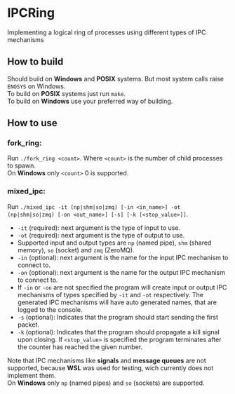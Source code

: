 # IPCRing
Implementing a logical ring of processes using different types of IPC mechanisms

## How to build
Should build on **Windows** and **POSIX** systems. But most system calls raise ``ENOSYS`` on Windows.\
To build on **POSIX** systems just run ``make``.\
To build on **Windows** use your preferred way of building.

## How to use
### fork_ring:
Run ``./fork_ring <count>``. Where ``<count>`` is the number of child processes to spawn.\
On **Windows** only ``<count>`` 0 is supported.

### mixed_ipc:
Run ``./mixed_ipc -it (np|shm|so|zmq) [-in <in_name>] -ot (np|shm|so|zmq) [-on <out_name>] [-s] [-k [<stop_value>]]``.
- ``-it`` (required): next argument is the type of input to use.
- ``-ot`` (required): next argument is the type of output to use.
- Supported input and output types are ``np`` (named pipe), ``shm`` (shared memory), ``so`` (socket) and ``zmq`` (ZeroMQ).
- ``-in`` (optional): next argument is the name for the input IPC mechanism to connect to.
- ``-on`` (optional): next argument is the name for the output IPC mechanism to connect to.
- If ``-in`` or ``-on`` are not specified the program will create input or output IPC mechanisms of types specified by ``-it`` and ``-ot`` respectively. The generated IPC mechanisms will have auto generated names, that are logged to the console.
- ``-s`` (optional): Indicates that the program should start sending the first packet.
- ``-k`` (optional): Indicates that the program should propagate a kill signal upon closing.
If ``<stop_value>`` is specified the program terminates after the counter has reached the given number.

Note that IPC mechanisms like **signals** and **message queues** are not supported,
because **WSL** was used for testing, wich currently does not implement them.\
On **Windows** only ``np`` (named pipes) and ``so`` (sockets) are supported.
